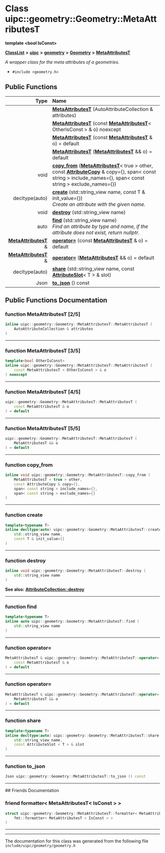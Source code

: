 

# Class uipc::geometry::Geometry::MetaAttributesT

**template &lt;bool IsConst&gt;**



[**ClassList**](annotated.md) **>** [**uipc**](namespaceuipc.md) **>** [**geometry**](namespaceuipc_1_1geometry.md) **>** [**Geometry**](classuipc_1_1geometry_1_1_geometry.md) **>** [**MetaAttributesT**](classuipc_1_1geometry_1_1_geometry_1_1_meta_attributes_t.md)



_A wrapper class for the meta attributes of a geometries._ 

* `#include <geometry.h>`





































## Public Functions

| Type | Name |
| ---: | :--- |
|   | [**MetaAttributesT**](#function-metaattributest-25) (AutoAttributeCollection & attributes) <br> |
|   | [**MetaAttributesT**](#function-metaattributest-35) (const [**MetaAttributesT**](classuipc_1_1geometry_1_1_geometry_1_1_meta_attributes_t.md)&lt; OtherIsConst &gt; & o) noexcept<br> |
|   | [**MetaAttributesT**](#function-metaattributest-45) (const [**MetaAttributesT**](classuipc_1_1geometry_1_1_geometry_1_1_meta_attributes_t.md) & o) = default<br> |
|   | [**MetaAttributesT**](#function-metaattributest-55) ([**MetaAttributesT**](classuipc_1_1geometry_1_1_geometry_1_1_meta_attributes_t.md) && o) = default<br> |
|  void | [**copy\_from**](#function-copy_from) ([**MetaAttributesT**](classuipc_1_1geometry_1_1_geometry_1_1_meta_attributes_t.md)&lt; true &gt; other, const [**AttributeCopy**](classuipc_1_1geometry_1_1_attribute_copy.md) & copy={}, span&lt; const string &gt; include\_names={}, span&lt; const string &gt; exclude\_names={}) <br> |
|  decltype(auto) | [**create**](#function-create) (std::string\_view name, const T & init\_value={}) <br>_Create an attribute with the given name._  |
|  void | [**destroy**](#function-destroy) (std::string\_view name) <br> |
|  auto | [**find**](#function-find) (std::string\_view name) <br>_Find an attribute by type and name, if the attribute does not exist, return nullptr._  |
|  [**MetaAttributesT**](classuipc_1_1geometry_1_1_geometry_1_1_meta_attributes_t.md) & | [**operator=**](#function-operator) (const [**MetaAttributesT**](classuipc_1_1geometry_1_1_geometry_1_1_meta_attributes_t.md) & o) = default<br> |
|  [**MetaAttributesT**](classuipc_1_1geometry_1_1_geometry_1_1_meta_attributes_t.md) & | [**operator=**](#function-operator_1) ([**MetaAttributesT**](classuipc_1_1geometry_1_1_geometry_1_1_meta_attributes_t.md) && o) = default<br> |
|  decltype(auto) | [**share**](#function-share) (std::string\_view name, const [**AttributeSlot**](classuipc_1_1geometry_1_1_attribute_slot.md)&lt; T &gt; & slot) <br> |
|  Json | [**to\_json**](#function-to_json) () const<br> |




























## Public Functions Documentation




### function MetaAttributesT [2/5]

```C++
inline uipc::geometry::Geometry::MetaAttributesT::MetaAttributesT (
    AutoAttributeCollection & attributes
) 
```




<hr>



### function MetaAttributesT [3/5]

```C++
template<bool OtherIsConst>
inline uipc::geometry::Geometry::MetaAttributesT::MetaAttributesT (
    const MetaAttributesT < OtherIsConst > & o
) noexcept
```




<hr>



### function MetaAttributesT [4/5]

```C++
uipc::geometry::Geometry::MetaAttributesT::MetaAttributesT (
    const MetaAttributesT & o
) = default
```




<hr>



### function MetaAttributesT [5/5]

```C++
uipc::geometry::Geometry::MetaAttributesT::MetaAttributesT (
    MetaAttributesT && o
) = default
```




<hr>



### function copy\_from 

```C++
inline void uipc::geometry::Geometry::MetaAttributesT::copy_from (
    MetaAttributesT < true > other,
    const AttributeCopy & copy={},
    span< const string > include_names={},
    span< const string > exclude_names={}
) 
```




<hr>



### function create 

```C++
template<typename T>
inline decltype(auto) uipc::geometry::Geometry::MetaAttributesT::create (
    std::string_view name,
    const T & init_value={}
) 
```




<hr>



### function destroy 


```C++
inline void uipc::geometry::Geometry::MetaAttributesT::destroy (
    std::string_view name
) 
```





**See also:** [**AttributeCollection::destroy**](classuipc_1_1geometry_1_1_attribute_collection.md#function-destroy) 



        

<hr>



### function find 

```C++
template<typename T>
inline auto uipc::geometry::Geometry::MetaAttributesT::find (
    std::string_view name
) 
```




<hr>



### function operator= 

```C++
MetaAttributesT & uipc::geometry::Geometry::MetaAttributesT::operator= (
    const MetaAttributesT & o
) = default
```




<hr>



### function operator= 

```C++
MetaAttributesT & uipc::geometry::Geometry::MetaAttributesT::operator= (
    MetaAttributesT && o
) = default
```




<hr>



### function share 

```C++
template<typename T>
inline decltype(auto) uipc::geometry::Geometry::MetaAttributesT::share (
    std::string_view name,
    const AttributeSlot < T > & slot
) 
```




<hr>



### function to\_json 

```C++
Json uipc::geometry::Geometry::MetaAttributesT::to_json () const
```




<hr>## Friends Documentation





### friend formatter&lt; MetaAttributesT&lt; IsConst &gt; &gt; 

```C++
struct uipc::geometry::Geometry::MetaAttributesT::formatter< MetaAttributesT< IsConst > > (
    fmt::formatter< MetaAttributesT < IsConst > >
) 
```




<hr>

------------------------------
The documentation for this class was generated from the following file `include/uipc/geometry/geometry.h`


